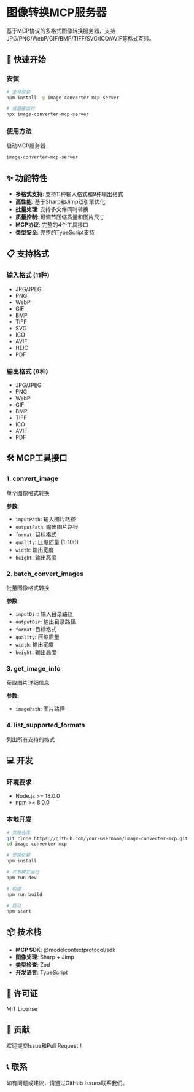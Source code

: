 # 图像转换MCP服务器

基于MCP协议的多格式图像转换服务器，支持JPG/PNG/WebP/GIF/BMP/TIFF/SVG/ICO/AVIF等格式互转。

## 🚀 快速开始

### 安装

```bash
# 全局安装
npm install -g image-converter-mcp-server

# 或直接运行
npx image-converter-mcp-server
```

### 使用方法

启动MCP服务器：

```bash
image-converter-mcp-server
```

## ✨ 功能特性

- **多格式支持**: 支持11种输入格式和9种输出格式
- **高性能**: 基于Sharp和Jimp双引擎优化
- **批量处理**: 支持多文件同时转换
- **质量控制**: 可调节压缩质量和图片尺寸
- **MCP协议**: 完整的4个工具接口
- **类型安全**: 完整的TypeScript支持

## 📋 支持格式

### 输入格式 (11种)
- JPG/JPEG
- PNG
- WebP
- GIF
- BMP
- TIFF
- SVG
- ICO
- AVIF
- HEIC
- PDF

### 输出格式 (9种)
- JPG/JPEG
- PNG
- WebP
- GIF
- BMP
- TIFF
- ICO
- AVIF
- PDF

## 🛠️ MCP工具接口

### 1. convert_image
单个图像格式转换

**参数:**
- `inputPath`: 输入图片路径
- `outputPath`: 输出图片路径
- `format`: 目标格式
- `quality`: 压缩质量 (1-100)
- `width`: 输出宽度
- `height`: 输出高度

### 2. batch_convert_images
批量图像格式转换

**参数:**
- `inputDir`: 输入目录路径
- `outputDir`: 输出目录路径
- `format`: 目标格式
- `quality`: 压缩质量
- `width`: 输出宽度
- `height`: 输出高度

### 3. get_image_info
获取图片详细信息

**参数:**
- `imagePath`: 图片路径

### 4. list_supported_formats
列出所有支持的格式

## 💻 开发

### 环境要求
- Node.js >= 18.0.0
- npm >= 8.0.0

### 本地开发

```bash
# 克隆仓库
git clone https://github.com/your-username/image-converter-mcp.git
cd image-converter-mcp

# 安装依赖
npm install

# 开发模式运行
npm run dev

# 构建
npm run build

# 启动
npm start
```

## 📦 技术栈

- **MCP SDK**: @modelcontextprotocol/sdk
- **图像处理**: Sharp + Jimp
- **类型检查**: Zod
- **开发语言**: TypeScript

## 📄 许可证

MIT License

## 🤝 贡献

欢迎提交Issue和Pull Request！

## 📞 联系

如有问题或建议，请通过GitHub Issues联系我们。